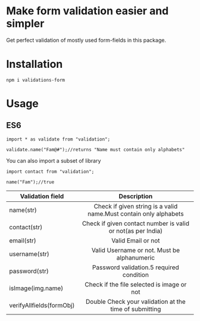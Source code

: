 # Make form validation easier and simpler

Get perfect validation of mostly used form-fields in this package.

# Installation

`npm i validations-form`

# Usage

## ES6
```
import * as validate from "validation";

validate.name("Fam@#");//returns "Name must contain only alphabets"

```
You can also import a subset of library
```
import contact from "validation";

name("Fam");//true

```
| Validation field        | Description    |
| ------------- |:-------------:|
| name(str)| Check if given string is a valid name.Must contain only alphabets |
| contact(str) | Check if given contact number is valid or not(as per India)  |
| email(str) | Valid Email or not      |
| username(str) | Valid Username or not. Must be alphanumeric     |
| password(str) | Password validation.5 required condition     |
| isImage(img.name) | Check if the file selected is image or not   |
| verifyAllfields(formObj) |   Double Check your validation at the time of submitting  |


